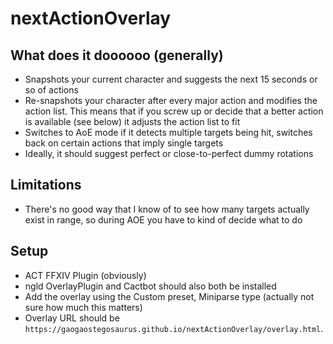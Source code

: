 # nextActionOverlay

## What does it doooooo (generally)

- Snapshots your current character and suggests the next 15 seconds or so of actions
- Re-snapshots your character after every major action and modifies the action list. This means that if you screw up or decide that a better action is available (see below) it adjusts the action list to fit
- Switches to AoE mode if it detects multiple targets being hit, switches back on certain actions that imply single targets
- Ideally, it should suggest perfect or close-to-perfect dummy rotations

## Limitations

- There's no good way that I know of to see how many targets actually exist in range, so during AOE you have to kind of decide what to do

## Setup

- ACT FFXIV Plugin (obviously)
- ngld OverlayPlugin and Cactbot should also both be installed
- Add the overlay using the Custom preset, Miniparse type (actually not sure how much this matters)
- Overlay URL should be `https://gaogaostegosaurus.github.io/nextActionOverlay/overlay.html`.
